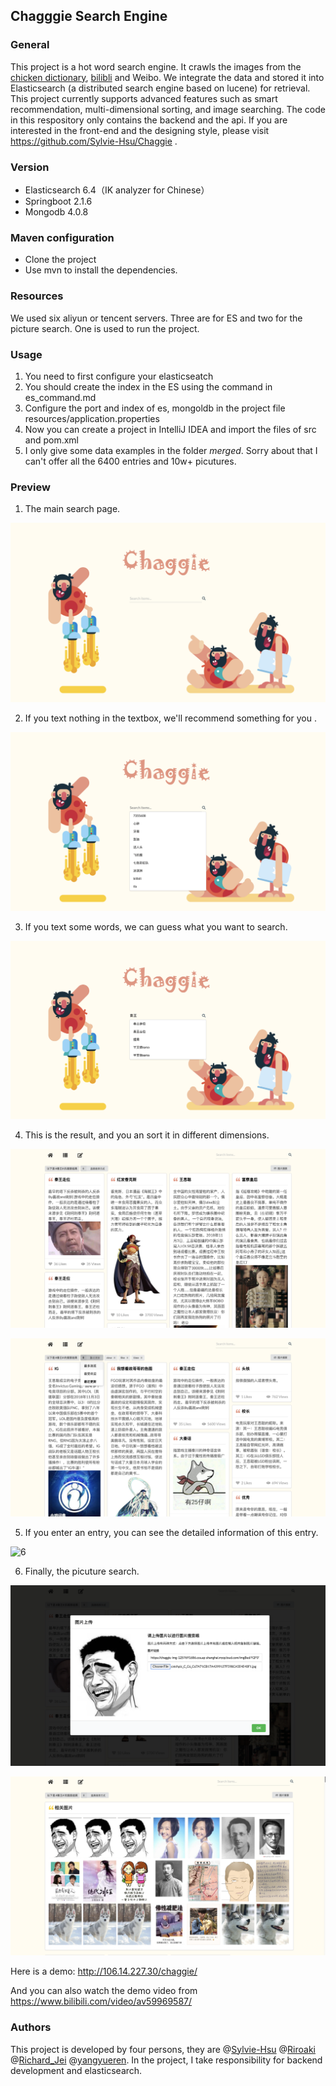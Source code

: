 ## Chagggie Search Engine

### General

This project is a  hot word search engine. It crawls the images from the [chicken dictionary](https://jikipedia.com/), [bilibli](https://www.bilibili.com/) and Weibo. We integrate the data and stored it into Elasticsearch (a distributed search engine based on lucene) for retrieval. This project currently supports advanced features such as smart recommendation, multi-dimensional sorting, and image searching.
The code in this respository only contains the backend and the api. If you are interested in the front-end and the designing style, please visit https://github.com/Sylvie-Hsu/Chaggie .

### Version

- Elasticsearch 6.4（IK analyzer for Chinese）
- Springboot 2.1.6
- Mongodb 4.0.8



### Maven configuration

- Clone the project
- Use mvn  to install the dependencies.



### Resources

We used six aliyun or tencent servers. Three are for ES and two for the picture search. One is used to run the project.



### Usage

1. You need to first configure your elasticseatch
2. You should create the index in the ES using the command in es_command.md
4. Configure the port and index of es, mongoldb in the project file resources/application.properties
5. Now you can create a project in IntelliJ IDEA and import the files of src and pom.xml
5. I only give some data examples in the folder *merged*. Sorry about that I can't offer all the 6400 entries and 10w+ picutures.



### Preview

1. The main search page.

![1](pictures/1.png)

2. If you text nothing in the textbox, we'll recommend something for you .

![2](pictures/2.png)

3. If you text some words, we can guess what you want to search.

![3](pictures/3.png)

4. This is the result, and you an sort it in different dimensions.

![4](pictures/4.png)

![5](pictures/5.png)



5. If you enter an entry, you can see the detailed information of this entry.

![6](pictures/6.png)

6. Finally, the picuture search.

![7](pictures/7.png)

![8](pictures/8.png)



Here is a demo: http://106.14.227.30/chaggie/

And you can also watch the demo video from  https://www.bilibili.com/video/av59969587/



### Authors

This project is developed by four persons, they are @[Sylvie-Hsu](https://github.com/Sylvie-Hsu) @[Riroaki](https://github.com/Riroaki) @[Richard_Jei](https://github.com/Sossmc) @[yangyueren](https://github.com/yangyueren).
In the project, I take responsibility for backend development and elasticsearch.
